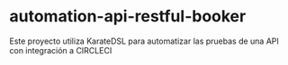 # automation-api-restful-booker
Este proyecto utiliza KarateDSL para automatizar las pruebas de una API con integración a CIRCLECI
